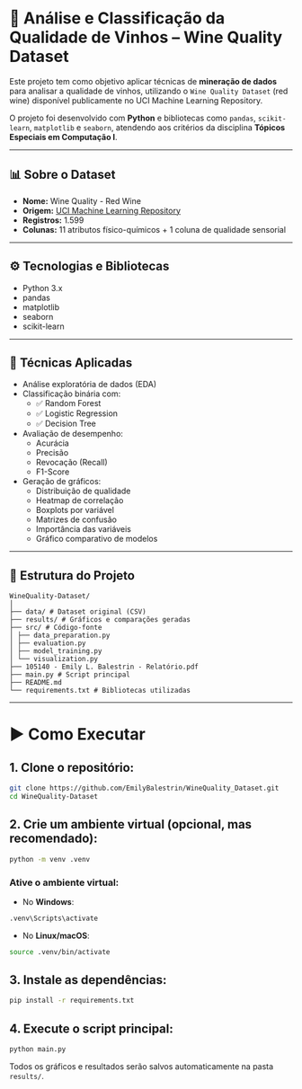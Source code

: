 # 🍷 Análise e Classificação da Qualidade de Vinhos – Wine Quality Dataset

Este projeto tem como objetivo aplicar técnicas de **mineração de dados** para analisar a qualidade de vinhos, utilizando o `Wine Quality Dataset` (red wine) disponível publicamente no UCI Machine Learning Repository.

O projeto foi desenvolvido com **Python** e bibliotecas como `pandas`, `scikit-learn`, `matplotlib` e `seaborn`, atendendo aos critérios da disciplina **Tópicos Especiais em Computação I**.

---

## 📊 Sobre o Dataset

- **Nome:** Wine Quality - Red Wine
- **Origem:** [UCI Machine Learning Repository](https://archive.ics.uci.edu/ml/datasets/wine+quality)
- **Registros:** 1.599
- **Colunas:** 11 atributos físico-químicos + 1 coluna de qualidade sensorial

---

## ⚙️ Tecnologias e Bibliotecas

- Python 3.x
- pandas
- matplotlib
- seaborn
- scikit-learn

---

## 🧪 Técnicas Aplicadas

- Análise exploratória de dados (EDA)
- Classificação binária com:
  - ✅ Random Forest
  - ✅ Logistic Regression
  - ✅ Decision Tree
- Avaliação de desempenho:
  - Acurácia
  - Precisão
  - Revocação (Recall)
  - F1-Score
- Geração de gráficos:
  - Distribuição de qualidade
  - Heatmap de correlação
  - Boxplots por variável
  - Matrizes de confusão
  - Importância das variáveis
  - Gráfico comparativo de modelos

---

## 📁 Estrutura do Projeto

```
WineQuality-Dataset/
│
├── data/ # Dataset original (CSV)
├── results/ # Gráficos e comparações geradas
├── src/ # Código-fonte
│ ├── data_preparation.py
│ ├── evaluation.py
│ ├── model_training.py
│ └── visualization.py
├── 105140 - Emily L. Balestrin - Relatório.pdf
├── main.py # Script principal
├── README.md
└── requirements.txt # Bibliotecas utilizadas
```
---

# ▶️ Como Executar

## 1. **Clone o repositório:**

```bash
git clone https://github.com/EmilyBalestrin/WineQuality_Dataset.git
cd WineQuality-Dataset
```

## 2. **Crie um ambiente virtual (opcional, mas recomendado):**

```bash
python -m venv .venv
```

### Ative o ambiente virtual:

* No **Windows**:

```bash
.venv\Scripts\activate
```

* No **Linux/macOS**:

```bash
source .venv/bin/activate
```

## 3. **Instale as dependências:**

```bash
pip install -r requirements.txt
```

## 4. **Execute o script principal:**

```bash
python main.py
```

Todos os gráficos e resultados serão salvos automaticamente na pasta `results/`.
